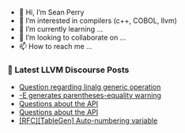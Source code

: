 - 👋 Hi, I’m Sean Perry
- 👀 I’m interested in compilers (c++, COBOL, llvm)
- 🌱 I’m currently learning ...
- 💞️ I’m looking to collaborate on ...
- 📫 How to reach me ...

<!---
s66perry/s66perry is a ✨ special ✨ repository because its `README.md` (this file) appears on your GitHub profile.
You can click the Preview link to take a look at your changes.
--->
### 📕 Latest LLVM Discourse Posts

<!-- DISCOURSE-LLVM:START -->
- [Question regarding linalg generic operation](https://discourse.llvm.org/t/question-regarding-linalg-generic-operation/75242#post_1)
- [-E generates parentheses-equality warning](https://discourse.llvm.org/t/e-generates-parentheses-equality-warning/75229#post_3)
- [Questions about the API](https://discourse.llvm.org/t/questions-about-the-api/75228#post_6)
- [Questions about the API](https://discourse.llvm.org/t/questions-about-the-api/75228#post_5)
- [[RFC][TableGen] Auto-numbering variable](https://discourse.llvm.org/t/rfc-tablegen-auto-numbering-variable/75240#post_1)
<!-- DISCOURSE-LLVM:END -->
